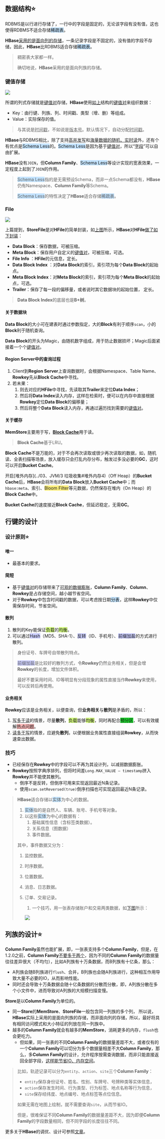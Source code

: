
## 数据结构⭐

RDBMS是以行进行存储了，一行中的字段是固定的，无论该字段有没有值，这也使得RDBMS不适合存储<span style=background:#c2e2ff>稀疏表</span>。

**HBase**[采用的是面向列的存储](https://zhuanlan.zhihu.com/p/145551967)，一条记录字段是不固定的，没有值的字段不存储，因此，**HBase**比RDBMS适合存储<span style=background:#c2e2ff>稀疏表</span>。

> 稠密表大家都一样。
>
> 确切地说，**HBase**采用的是面向列族的存储。

### 键值存储

![](../images/9/hbase_key_value.svg)

所谓的列式存储就是<u>键值对</u>存储，**HBase**使用[如上](https://blog.csdn.net/bitcarmanlee/article/details/78979836)结构的<u>键值对</u>来组织数据：

- Key：由行键、列族、列、时间戳、类型（增、删）等组成。
- Value：实际保存的值。

> 与其说是<u>时间戳</u>，不如说是<u>版本号</u>。默认情况下，自动分配<u>时间戳</u>。

**HBase**与RDBMS相比，除了支持<u>高并发写</u>和<u>海量数据的随机、实时读</u>外，还有个有优点是<span style=background:#c2e2ff>Schema Less</span>的。<span style=background:#c2e2ff>Schema Less</span>是因为基于<u>键值对</u>，所以“<u>字段</u>”可以自由扩展。

**HBase**没有`JOIN`，但**Column Family**、<span style=background:#c2e2ff>Schema Less</span>等设计实现的宽表效果，一定程度上起到了`JOIN`的作用。

> <span style=background:#c2e2ff>Schema Less</span>指的是无需预设Schema，而非一点Schema都没有，**HBase**仍有Namespace、**Column Family**等Schema。
>
> <span style=background:#c2e2ff>Schema Less</span>的特性决定了**HBase**适合存储<span style=background:#c2e2ff>稀疏表</span>。

### File

![](../images/9/hbase_store_file.jpg)

上篇提到，**StoreFile**是对**HFile**的简单封装，如[上图](https://www.iteye.com/blog/asyty-1250301)所示，**HBase**对**HFile**[做了如下封装](https://blog.csdn.net/u011490320/article/details/50814967#3.4/8)：

- **Data Block**：保存数据，可被压缩。
- **Meta Block**：保存用户自定义的<u>键值对</u>，可被压缩，可选。
- **File Info** ：**HFile**的元信息，定长。
- **Data Block Index** ：对**Data Block**的索引，索引项为每个**Data Block**的起始点。
- **Meta Block Index**：对**Meta Block**的索引，索引项为每个**Meta Block**的起始点，可选。
- **Trailer**：保存了每一段的偏移量，或者说时其它数据块的起始位置， 定长。

> **Data Block Index**的底层也是**B+树**。

#### 关于数据块

**Data Block**的大小可在建表时通过参数指定，大的**Block**有利于顺序`scan`，小的**Block**利于随机查询。

**Data Block**的开头为Magic，由随机数字组成，用于防止数据损坏；Magic后面紧接着一个个<u>键值对</u>。

#### Region Server中的查询过程

1. Client到**Region Server**上查询数据时，会根据Namespace、Table Name、**Rowkey**先从**Block Cache**中寻找。
2. 若未果：
   1. 则去对应的**HFile**中寻找，先读取其**Trailer**来定位**Data Index**；
   2. 然后将**Data Index**读入内存，这样在检索时，便可以在内存中直接根据**Rowkey**定位**Data Block**的偏移量；
   3. 然后将整个**Data Block**读入内存，再通过遍历找到需要的<u>键值对</u>。

#### 关于缓存

**MemStore**主要用于写，[**Block Cache**](https://www.cnblogs.com/zackstang/p/10061379.html)用于读。

> **Block Cache**基于LRU。

**Block Cache**不是万能的，对于不会再次读取或很少再次读取的数据，如，随机读、全表扫描等场景，放入缓存只会打乱内存分布，触发过多没必要的**GC**，这时可以开启**Bucket Cache**。

开启[堆外内存](../03、JVM/3 垃圾收集#堆外内存4)（Off Heap）的**Bucket Cache**后，**HBase**会将所有的**Data Block**放入**Bucket Cache**中；而`hbase:meta`、索引、<span style=background:#ffee7c>Bloom Filter</span>等元数据，仍然保存在堆内（On Heap）的**Block Cache**中。

**Bucket Cache**的速度接近**Block Cache**，但延迟稳定，无需**GC**。



## 行键的设计

### 设计原则⭐

#### 唯一

- 最基本的要求。

#### 简短

- 基于<u>键值对</u>的存储带来了[可观的数据膨胀](http://www.nosqlnotes.com/technotes/hbase/hbase-overview-writeflow/#10.5/25.1)，**Column Family**、**Column**、**Rowkey**是占存储空间，越小越节省空间。
- 对于**Rowkey**中包含时间戳的数据，可以考虑按日期<span style=background:#c2e2ff>分表</span>，这样**Rowkey**中仅需保存时间，节省空间。

#### 散列

1. 散列的Key能保证<span style=background:#d4fe7f>负载</span>的<span style=background:#d4fe7f>均衡</span>。
2. 可以通过<span style=background:#c9ccff>Hash</span>（MD5、SHA-1）、<span style=background:#c9ccff>反转</span>（ID、手机号）、<span style=background:#c9ccff>前缀加盐</span>的方式进行散列。

> 身份证号、车牌号自带散列特点。
>
> <span style=background:#c9ccff>前缀加盐</span>是比较好的散列方式，令**Rowkey**仍然业务相关，但是会增**Rowkey**的长度，增加文件体积。
>
> 最好不要采用时间、ID等明显有分段现象的属性直接当作**Rowkey**来使用，可以反转后再使用。

#### 业务相关

**Rowkey**应该是业务相关，以便查询，但**业务相关**与**散列**是矛盾的，所以：

1. <u>写多于读</u>的情景，尽量**散列**，<span style=background:#d4fe7f>负载</span>能够<span style=background:#d4fe7f>均衡</span>，同时再配合<span style=background:#19d02a>预分区</span>，可以有效缓解<span style=background:#ffb8b8>热点问题</span>。
2. <u>读多于写</u>的情景，应避免**散列**，以便根据业务属性直接组装**Rowkey**，从而快速查出数据。

### 技巧

- 已经保存在**Rowkey**中的字段可以不再为其设计列，以减弱数据膨胀。
- **Rowkey**按照字典序排列，但将时间差`Long.MAX_VALUE – timestamp`拼入**Rowkey**并不能使其散列。
  - 倒序不是反转，但倒序可用来实现返回最近N条记录。
  - 使用`scan.setReversed(true)`倒序扫描也可实现返回最近N条记录。

> **HBase**适合存储以<span style=background:#c2e2ff>实体</span>为中心的数据。
>
> 1. <span style=background:#c2e2ff>实体</span>指的是自然人、车辆、账号、手机号等对象。
> 2. 以这些<span style=background:#c2e2ff>实体</span>为中心的数据有：
>    1. 基础属性信息（含标签类数据）。
>    2. 关系信息（图数据）
>    3. 事件数据。
>
> 其中，事件数据又分为：
>
> 1. 监控数据。
>
> 2. 时序数据。
>
> 3. 位置数据。
>
> 4. 消息、日志数据。
>
> 5. 订单、交易记录。
>
>    1. 一个技巧，用一张表存储账户和交易两类数据，如[下图](http://www.nosqlnotes.com/technotes/hbase/hbase-rowkey/#27.5/41)所示：
>    
>    ![](../images/9/hbase_1_table_save_2_kind_information.png)



## 列族的设计⭐

**Column Family**虽然也能扩展，即，一张表支持多个**Column Family**，但是，在1.2.0之前，**Column Family**[不要多于两个](https://blog.csdn.net/diaoxie5099/article/details/101350743)，因为不同的**Column Family**的数据量往往差异很大（不均匀），比如A列族有十万条数据，而B列族有十亿条，那么：

- A列族会随B列族进行`flush`、合并，B列族也会随A列族进行，这种相互作用导致大量不必要的IO，从而影响性能。
- 同时还会导致十万条数据会随十亿条数据的分散而分散，即，A列族分散在多个小文件中，进而导致对A列族的大规模扫描变慢。

**Store**是以**Column Family**为单位的。

- 同一**Store**的**MemStore**、**StoreFile**一般包含同一列族的多个列， 所以说，**HBase**实际上采用的是面向列族的存储，而非面向列的存储，所以，最好将具有相同访问模式和大小特征的列放在同一列族中。
- 越多的**Column Family**就会有越多的**MemStore**，消耗更多的内存，`flush`也会更吃力。
  - 但如果，同一张表的不同**Column Family**的数据量差距不大，或者仅有的一个**Column Family**可以切分为多个数据量相差不大**Column Family**，那么，多**Column Family**的设计，允许程序按需查询数据，而非只能直接返回全部字段，[这样能节省IO、内存空间](https://www.cnblogs.com/duanxz/p/4660784.html#8/12)。


> 比如，轨迹记录可以分为`entity`、`action`、`site`三个**Column Family**：
>
> - `entity`保存身份证号、姓名、性别、车牌号、号牌种类等实体信息，
> - `action`保存发生时间、行为类型、行为标签、地点名称等行为信息，
> - `site`保存经纬度、地点编号、地点标签等点位信息。
>
> 如果无需在地图上绘制，就不需要查询`site`，从而节省IO。
>
> 但是，很难保证不同**Column Family**的数据量差距不大，因为即便**Column Family**的字段数量相同，但不同字段的长度往往不同。

更多关于**HBase**的调优、设计可参照[文章](https://www.cnblogs.com/duanxz/p/3154345.html)。

